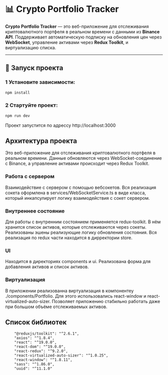 # 📊 Crypto Portfolio Tracker

**Crypto Portfolio Tracker** — это веб-приложение для отслеживания криптовалютного портфеля в реальном времени с данными из **Binance API**. Поддерживает автоматическую подписку на обновления цен через **WebSocket**, управление активами через **Redux Toolkit**, и виртуализацию списка.

---

## 🚀 Запуск проекта

### 1 Установите зависимости:

```sh
npm install
```

### 2 Стартуйте проект:

```sh
npm run dev
```

Проект запустится по адрессу http://localhost:3000

## Архитектура проекта

Это веб-приложение для отслеживания криптовалютного портфеля в реальном времени. Данные обновляются через WebSocket-соединение с Binance, а управление активами происходит через Redux Toolkit.

### Работа с сервером

Взаимодействие с сервером с помощью вебсокетов.
Вся реализация сокета оформлена в services/WebSocketService.ts в виде класса, который инкапсулирует логику взаимодействия с сокет сервером.

### Внутреннее состояние

Для работы с внутренним состоянием применяется redux-toolkit. В нём хранится список активов, которые отслеживаются через сокеты. Реализованы эшены реализующие логику обновления состояния. Вся реализация по redux части находится в дирректории store.

### UI

Находится в директориях components и ui. Реализована форма для добавления активов и список активов.

### Виртуализация

В приложении реализованна виртуализация в компонентеу ./components/Portfolio. Для этого использовались react-window и react-virtualized-auto-sizer.
Позволяет приложению стабильно работать даже при большом объёме отслеживаемых активов.

## Список библиотек

```ch
    "@reduxjs/toolkit": "^2.6.1",
    "axios": "^1.8.4",
    "react": "^19.0.0",
    "react-dom": "^19.0.0",
    "react-redux": "^9.2.0",
    "react-virtualized-auto-sizer": "^1.0.25",
    "react-window": "^1.8.11",
    "sass": "^1.86.0",
    "uuid": "^11.1.0"
```
